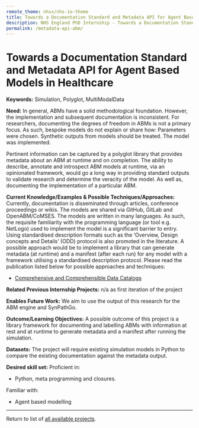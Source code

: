 ```yaml
---
remote_theme: nhsx/nhs-io-theme
title: Towards a Documentation Standard and Metadata API for Agent Based Models in Healthcare
description: NHS England PhD Internship - Towards a Documentation Standard and Metadata API for Agent Based Models in Healthcare
permalink: /metadata-api-abm/
---
```


# Towards a Documentation Standard and Metadata API for Agent Based Models in Healthcare

**Keywords:**  Simulation, Polyglot, MultiModalData

**Need:**  In general, ABMs have a solid methodological foundation. However, the implementation and subsequent documentation is inconsistent. For researchers, documenting the degrees of freedom in ABMs is not a primary focus. As such, bespoke models do not explain or share how:
Parameters were chosen.
Synthetic outputs from models should be treated.
The model was implemented.

Pertinent information can be captured by a polyglot library that provides metadata about an ABM at runtime and on completion. The ability to describe, annotate and introspect ABM models at runtime, via an opinionated framework, would go a long way in providing standard outputs to validate research and determine the veracity of the model. As well as, documenting the implementation of a particular ABM. 

**Current Knowledge/Examples & Possible Techniques/Approaches:**  Currently, documentation is disseminated through articles, conference proceedings or wikis. The models are shared via GitHub, GitLab and OpenABM/CoMSES. The models are written in many languages. As such, the requisite familiarity with the programming language (or tool e.g. NetLogo) used to implement the model is a significant barrier to entry. Using standardised description formats such as the ‘Overview, Design concepts and Details’ (ODD) protocol is also promoted in the literature. A possible approach would be to implement a library that can generate metadata (at runtime) and a manifest (after each run) for any model with a framework utilising a standardised description protocol. Please read the publication listed below for possible approaches and techniques:

- [Comprehensive and Comprehensible Data Catalogs](https://arxiv.org/pdf/2103.07532.pdf)


**Related Previous Internship Projects:** n/a as first iteration of the project

**Enables Future Work:**  We aim to use the output of this research for the ABM engine and SynPathGo.

**Outcome/Learning Objectives:** A possible outcome of this project is a library framework for documenting and labelling ABMs with information at rest and at runtime to generate metadata and a manifest after running the simulation.

**Datasets:** The project will require existing simulation models in Python to compare the existing documentation against the metadata output.

**Desired skill set:**  Proficient in:
- Python, meta programming and closures.

Familiar with:
- Agent based modelling
 


---
Return to list of [all available projects](https://nhsx.github.io/nhsx-internship-projects/).
